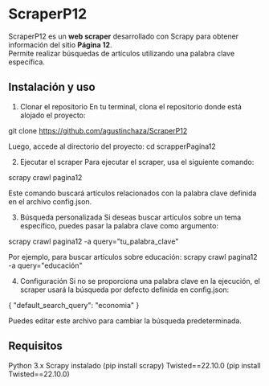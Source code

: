 # ScraperP12
ScraperP12 es un **web scraper** desarrollado con Scrapy para obtener información del sitio **Página 12**.  
Permite realizar búsquedas de artículos utilizando una palabra clave específica.

## Instalación y uso
1. Clonar el repositorio
En tu terminal, clona el repositorio donde está alojado el proyecto:


git clone <https://github.com/agustinchaza/ScraperP12>

Luego, accede al directorio del proyecto:
cd scrapperPagina12

2. Ejecutar el scraper
Para ejecutar el scraper, usa el siguiente comando:

scrapy crawl pagina12

Este comando buscará artículos relacionados con la palabra clave definida en el archivo config.json.

3. Búsqueda personalizada
Si deseas buscar artículos sobre un tema específico, puedes pasar la palabra clave como argumento:


scrapy crawl pagina12 -a query="tu_palabra_clave"

Por ejemplo, para buscar artículos sobre educación:
scrapy crawl pagina12 -a query="educación"

4. Configuración
Si no se proporciona una palabra clave en la ejecución, el scraper usará la búsqueda por defecto definida en config.json:

{
  "default_search_query": "economia"
}

Puedes editar este archivo para cambiar la búsqueda predeterminada.

## Requisitos
Python 3.x
Scrapy instalado (pip install scrapy)
Twisted==22.10.0 (pip install Twisted==22.10.0)